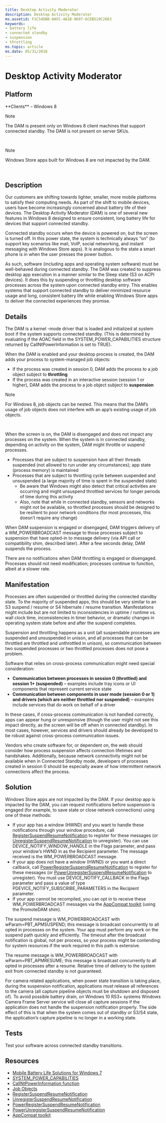 ```yaml
---
title: Desktop Activity Moderator
description: Desktop Activity Moderator
ms.assetid: F1C54DB0-0AFC-4A1B-9697-6CEB519C2663
keywords:
- battery life
- connected standby
- suspension
- throttling
ms.topic: article
ms.date: 05/31/2018
---
```


# Desktop Activity Moderator

## Platform

<dl> **Clients** – Windows 8  

> [!Note]  
> The DAM is present only on Windows 8 client machines that support connected standby. The DAM is not present on server SKUs.

 

  

> [!Note]  
> Windows Store apps built for Windows 8 are not impacted by the DAM.

 

  
</dl>

## Description

Our customers are shifting towards lighter, smaller, more mobile platforms to satisfy their computing needs. As part of the shift to mobile devices, users have become increasingly concerned about battery life of their devices. The Desktop Activity Moderator (DAM) is one of several new features in Windows 8 designed to ensure consistent, long battery life for devices that support connected standby.

Connected standby occurs when the device is powered on, but the screen is turned off. In this power state, the system is technically always “on” (to support key scenarios like mail, VoIP, social networking, and instant messaging with Windows Store apps). It is analogous to the state a smart phone is in when the user presses the power button.

As such, software (including apps and operating system software) must be well-behaved during connected standby. The DAM was created to suppress desktop app execution in a manner similar to the Sleep state (S3 on ACPI devices). It does this by suspending or throttling desktop software processes across the system upon connected standby entry. This enables systems that support connected standby to deliver minimized resource usage and long, consistent battery life while enabling Windows Store apps to deliver the connected experiences they promise.

## Details

The DAM is a kernel -mode driver that is loaded and initialized at system boot if the system supports connected standby. (This is determined by evaluating if the AOAC field in the SYSTEM\_POWER\_CAPABILITIES structure returned by CallNtPowerInformation is set to TRUE).

When the DAM is enabled and your desktop process is created, the DAM adds your process to system-managed job objects:

-   If the process was created in session 0, DAM adds the process to a job object subject to **throttling**
-   If the process was created in an interactive session (session 1 or higher), DAM adds the process to a job object subject to **suspension**

> [!Note]  
> For Windows 8, job objects can be nested. This means that the DAM’s usage of job objects does not interfere with an app’s existing usage of job objects.

 

When the screen is on, the DAM is disengaged and does not impact any processes on the system. When the system is in connected standby, depending on activity on the system, DAM might throttle or suspend processes.

-   Processes that are subject to suspension have all their threads suspended (not allowed to run under any circumstances); app state (process memory) is maintained
-   Processes that are subject to throttling cycle between suspended and unsuspended (a large majority of time is spent in the suspended state)
    -   Be aware that Windows might also detect that critical activities are occurring and might unsuspend throttled services for longer periods of time during this activity
    -   Also, note that while in connected standby, sensors and networks might not be available, so throttled processes should be designed to be resilient to poor network conditions (for most processes, this doesn’t require any change)

When DAM suspension is engaged or disengaged, DAM triggers delivery of a WM\_POWERBROADCAST message to those processes subject to suspension that have opted-in to message delivery (via API call or compatibility shim, described later). After a few seconds delay, DAM suspends the process.

There are no notifications when DAM throttling is engaged or disengaged. Processes should not need modification; processes continue to function, albeit at a slower rate.

## Manifestation

Processes are often suspended or throttled during the connected standby state. To the majority of suspended apps, this should be very similar to an S3 suspend / resume or S4 hibernate / resume transition. Manifestations might include but are not limited to inconsistencies in uptime / runtime vs. wall clock time, inconsistencies in timer behavior, or dramatic changes in operating system state before and after the suspend completes.

Suspension and throttling happens as a unit (all suspendable processes are suspended and unsuspended in unison, and all processes that can be throttled are throttled and unthrottled in unison), so communication between two suspended processes or two throttled processes does not pose a problem.

Software that relies on cross-process communication might need special consideration:

-   **Communication between processes in session 0 (throttled) and session 1+ (suspended)** – examples include tray icons or UI components that represent current service state
-   **Communication between components in user mode (session 0 or 1) and drivers (which are neither throttled nor suspended)** – examples include services that do work on behalf of a driver

In these cases, if cross-process communication is not handled correctly, apps can appear hung or unresponsive (though the user might not see this impact directly, as the screen will be off when in connected standby). In most cases, however, services and drivers should already be developed to be robust against cross-process communication issues.

Vendors who create software for, or dependent on, the web should consider how process suspension affects connection lifetimes and handshakes. Additionally, because network connectivity might not be available when in Connected Standby mode, developers of processes created in session 0 should be especially aware of how intermittent network connections affect the process.

## Solution

Windows Store apps are not impacted by the DAM. If your desktop app is impacted by the DAM, you can request notifications before suspension is engaged (for example, to save state or close network connections) using one of these methods:

-   If your app has a window (HWND) and you want to handle these notifications through your window procedure, call [RegisterSuspendResumeNotification](/windows/win32/api/winuser/nf-winuser-registersuspendresumenotification) to register for these messages (or [UnregisterSuspendResumeNotification](/windows/win32/api/winuser/nf-winuser-unregistersuspendresumenotification) to unregister). You can use DEVICE\_NOTIFY\_WINDOW\_HANDLE in the Flags parameter, and pass your window’s HWND in as the Recipient parameter. The message received is the WM\_POWERBROADCAST message.
-   If your app does not have a window (HWND) or you want a direct callback, call [PowerRegisterSuspendResumeNotification](/windows/win32/api/powerbase/nf-powerbase-powerregistersuspendresumenotification) to register for these messages (or [PowerUnregisterSuspendResumeNotification](/windows/win32/api/powerbase/nf-powerbase-powerunregistersuspendresumenotification) to unregister). You must use DEVICE\_NOTIFY\_CALLBACK in the Flags parameter and pass a value of type PDEVICE\_NOTIFY\_SUBSCRIBE\_PARAMETERS in the Recipient parameter.
-   If your app cannot be recompiled, you can opt in to receive these WM\_POWERBROADCAST messages via the [AppCompat toolkit](../win7appqual/application-compatibility-toolkit--act-.md) (using the PromoteDAM shim).

The suspend message is WM\_POWERBROADCAST with wParam=PBT\_APMSUSPEND; this message is broadcast concurrently to all opted in processes on the system. Your app must perform any work on the suspend path quickly and efficiently. The timeout after the broadcast notification is global, not per process, so your process might be contending for system resources if the work required in this path is extensive.

The resume message is WM\_POWERBROADCAST with wParam=PBT\_APMRESUME; this message is broadcast concurrently to all opted in processes after a resume. Relative time of delivery to the system exit from connected standby is not guaranteed.

For camera related applications, when power state transition is taking place, during the suspension notification, applications must release all references to the camera (all capture pipeline objects must be shutdown and disposed of).  To avoid possible battery drain, on Windows 10 RS3+ systems Windows Camera Frame Server service will close all capture sessions if the application does not handle the suspension notification properly.  The side effect of this is that when the system comes out of standby or S3/S4 state, the application’s capture pipeline is no longer in a working state.

## Tests

Test your software across connected standby transitions.

## Resources

-   [Mobile Battery Life Solutions for Windows 7](/previous-versions/windows/hardware/design/dn641606(v=vs.85))
-   [SYSTEM\_POWER\_CAPABILITIES](/windows/win32/api/winnt/ns-winnt-system_power_capabilities)
-   [CallNtPowerInformation function](/windows/win32/api/powerbase/nf-powerbase-callntpowerinformation)
-   [Job Objects](../procthread/job-objects.md)
-   [RegisterSuspendResumeNotification](/windows/win32/api/winuser/nf-winuser-registersuspendresumenotification)
-   [UnregisterSuspendResumeNotification](/windows/win32/api/winuser/nf-winuser-unregistersuspendresumenotification)
-   [PowerRegisterSuspendResumeNotification](/windows/win32/api/powerbase/nf-powerbase-powerregistersuspendresumenotification)
-   [PowerUnregisterSuspendResumeNotification](/windows/win32/api/powerbase/nf-powerbase-powerunregistersuspendresumenotification)
-   [AppCompat toolkit](../win7appqual/application-compatibility-toolkit--act-.md)

 

 